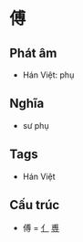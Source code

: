 # 傅

## Phát âm
* Hán Việt: phụ

## Nghĩa
* sư phụ

## Tags
* Hán Việt

## Cấu trúc
* 傅 = [亻](亻.md) [尃](尃.md)

<script>window.HANZI_FIELD='傅';</script>